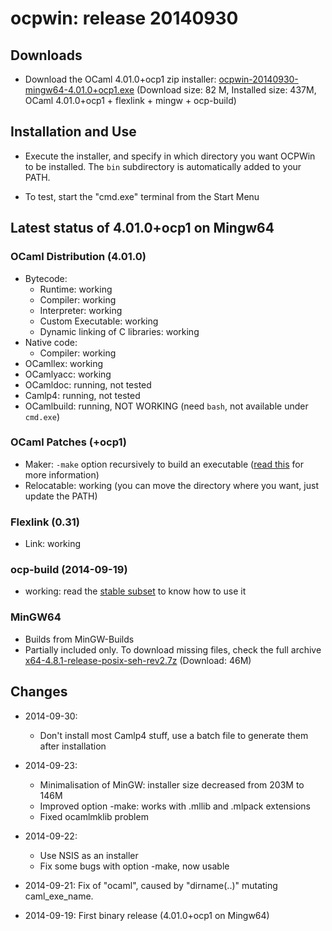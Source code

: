 # ocpwin: release 20140930

## Downloads

* Download the OCaml 4.01.0+ocp1 zip installer: 
   [ocpwin-20140930-mingw64-4.01.0+ocp1.exe](http://www.ocamlpro.com/pub/ocpwin/ocpwin-builds/ocpwin-20140930-mingw64-4.01.0+ocp1.exe)
   (Download size: 82 M, Installed size: 437M, OCaml 4.01.0+ocp1 + flexlink + mingw + ocp-build)


## Installation and Use

* Execute the installer, and specify in which directory you want
OCPWin to be installed. The `bin` subdirectory is automatically added
to your PATH.

* To test, start the "cmd.exe" terminal from the Start Menu

## Latest status of 4.01.0+ocp1 on Mingw64

### OCaml Distribution (4.01.0)
* Bytecode:
  * Runtime: working
  * Compiler: working
  * Interpreter: working
  * Custom Executable: working
  * Dynamic linking of C libraries: working
* Native code:
  * Compiler: working
* OCamllex: working
* OCamlyacc: working
* OCamldoc: running, not tested
* Camlp4: running, not tested
* OCamlbuild: running, NOT WORKING (need `bash`, not available under `cmd.exe`)

### OCaml Patches (+ocp1)

* Maker: `-make` option recursively to build an executable 
  ([read this](https://github.com/OCamlPro/ocpwin-distrib/blob/master/Usage/Readme.md)
   for more information)
* Relocatable: working (you can move the directory where you want, just
update the PATH)


### Flexlink (0.31)
* Link: working

### ocp-build (2014-09-19)
* working: read the [stable subset](https://github.com/OCamlPro/ocpwin-distrib/blob/master/ocp-build/minimal.md) to know how to use it

### MinGW64

* Builds from MinGW-Builds
* Partially included only. To download missing files, check the full
 archive [x64-4.8.1-release-posix-seh-rev2.7z](http://www.ocamlpro.com/pub/ocpwin/mingw-builds/x64-4.8.1-release-posix-seh-rev2.7z) (Download: 46M)



## Changes

* 2014-09-30:
  * Don't install most Camlp4 stuff, use a batch file to generate them after
    installation

* 2014-09-23:
  * Minimalisation of MinGW: installer size decreased from 203M to 146M
  * Improved option -make: works with .mllib and .mlpack extensions
  * Fixed ocamlmklib problem

* 2014-09-22: 
  * Use NSIS as an installer
  * Fix some bugs with option -make, now usable
* 2014-09-21: Fix of "ocaml", caused by "dirname(..)" mutating caml_exe_name.
* 2014-09-19: First binary release (4.01.0+ocp1 on Mingw64)

  
